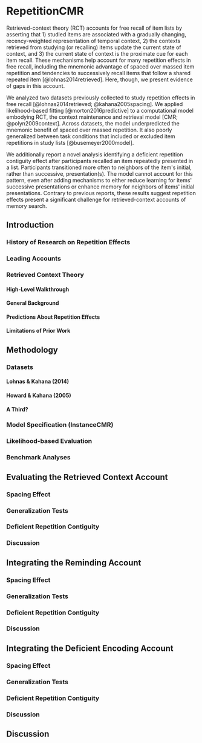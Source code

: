 # RepetitionCMR
Retrieved-context theory (RCT) accounts for free recall of item lists by asserting that 1) studied items are associated with a gradually changing, recency-weighted representation of temporal context, 2) the contexts retrieved from studying (or recalling) items update the current state of context, and 3) the current state of context is the proximate cue for each item recall. 
These mechanisms help account for many repetition effects in free recall, including the mnemonic advantage of spaced over massed item repetition and tendencies to successively recall items that follow a shared repeated item [@lohnas2014retrieved]. 
Here, though, we present evidence of gaps in this account.

We analyzed two datasets previously collected to study repetition effects in free recall [@lohnas2014retrieved; @kahana2005spacing]. 
We applied likelihood-based fitting [@morton2016predictive] to a computational model embodying RCT, the context maintenance and retrieval model [CMR; @polyn2009context]. 
Across datasets, the model underpredicted the mnemonic benefit of spaced over massed repetition. 
It also poorly generalized between task conditions that included or excluded item repetitions in study lists [@busemeyer2000model].

We additionally report a novel analysis identifying a deficient repetition contiguity effect after participants recalled an item repeatedly presented in a list. 
Participants transitioned more often to neighbors of the item's initial, rather than successive, presentation(s).
The model cannot account for this pattern, even after adding mechanisms to either reduce learning for items' successive presentations or enhance memory for neighbors of items' initial presentations. 
Contrary to previous reports, these results suggest repetition effects present a significant challenge for retrieved-context accounts of memory search.

## Introduction

### History of Research on Repetition Effects

### Leading Accounts

### Retrieved Context Theory

#### High-Level Walkthrough

#### General Background

#### Predictions About Repetition Effects

#### Limitations of Prior Work

## Methodology

### Datasets

#### Lohnas & Kahana (2014)

#### Howard & Kahana (2005)

#### A Third?

### Model Specification (InstanceCMR)

### Likelihood-based Evaluation

### Benchmark Analyses

## Evaluating the Retrieved Context Account

### Spacing Effect

### Generalization Tests

### Deficient Repetition Contiguity

### Discussion

## Integrating the Reminding Account

### Spacing Effect

### Generalization Tests

### Deficient Repetition Contiguity

### Discussion

## Integrating the Deficient Encoding Account

### Spacing Effect

### Generalization Tests

### Deficient Repetition Contiguity

### Discussion

## Discussion